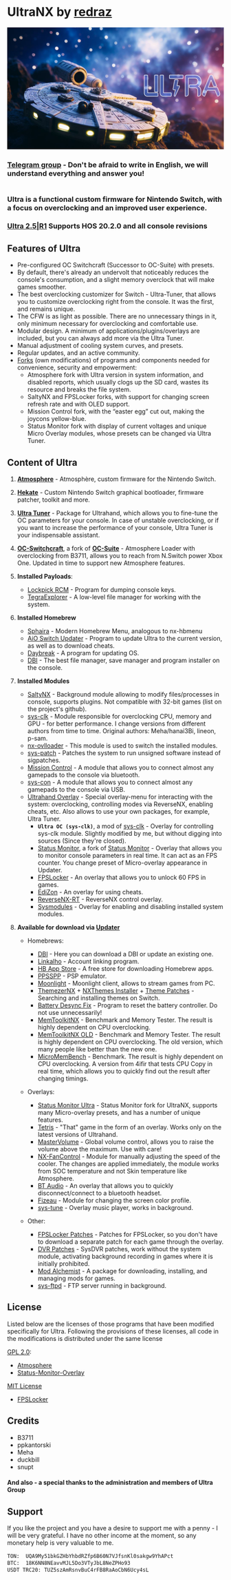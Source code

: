 # UltraNX by **[redraz](https://github.com/redraz)**

![](https://github.com/Ultra-NX/Ultra-Resources/raw/main/Ultra.png)

### [Telegram group](https://t.me/UltraNX) - Don't be afraid to write in English, we will understand everything and answer you!
#
### Ultra is a functional custom firmware for Nintendo Switch, with a focus on overclocking and an improved user experience.

### [Ultra 2.5|R1](https://github.com/Ultra-NX/UltraNX/releases) Supports HOS 20.2.0 and all console revisions



## Features of Ultra

* Pre-configured OC Switchcraft (Successor to OC-Suite) with presets.
* By default, there's already an undervolt that noticeably reduces the console's consumption, and a slight memory overclock that will make games smoother.
* The best overclocking customizer for Switch - Ultra-Tuner, that allows you to customize overclocking right from the console. It was the first, and remains unique.
* The CFW is as light as possible. There are no unnecessary things in it, only minimum necessary for overclocking and comfortable use.
* Modular design. A minimum of applications/plugins/overlays are included, but you can always add more via the Ultra Tuner.
* Manual adjustment of cooling system curves, and presets.
* Regular updates, and an active community.
* [Forks](https://github.com/Ultra-NX/Ultra-Resources/tree/main/patches) (own modifications) of programs and components needed for convenience, security and empowerment:
   * Atmosphere fork with Ultra version in system information, and disabled reports, which usually clogs up the SD card, wastes its resource and breaks the file system.
   * SaltyNX and FPSLocker forks, with support for changing screen refresh rate and with OLED support.
   * Mission Control fork, with the “easter egg” cut out, making the joycons yellow-blue.
   * Status Monitor fork with display of current voltages and unique Micro Overlay modules, whose presets can be changed via Ultra Tuner.



## Content of Ultra

1. **[Atmosphere](https://github.com/Atmosphere-NX/Atmosphere)** - Atmosphère, custom firmware for the Nintendo Switch.
1. **[Hekate](https://github.com/CTCaer/hekate)** - Custom Nintendo Switch graphical bootloader, firmware patcher, toolkit and more.
1. **[Ultra Tuner](https://github.com/Ultra-NX/Ultra-Tuner)** - Package for Ultrahand, which allows you to fine-tune the OC parameters for your console. In case of unstable overclocking, or if you want to increase the performance of your console, Ultra Tuner is your indispensable assistant.
1. **[OC-Switchcraft](https://github.com/halop/OC-Switchcraft-EOS/releases)**, a fork of **[OC-Suite](https://github.com/hanai3Bi/Switch-OC-Suite/)** - Atmosphere Loader with overclocking from B3711, allows you to reach from N.Switch power Xbox One. Updated in time to support new Atmosphere features.


1. **Installed Payloads**:
   * [Lockpick RCM](https://github.com/impeeza/Lockpick_RCMDecScots) - Program for dumping console keys.
   * [TegraExplorer](https://github.com/suchmememanyskill/TegraExplorer) - A low-level file manager for working with the system.


1. **Installed Homebrew**
   * [Sphaira](https://github.com/ITotalJustice/sphaira) - Modern Homebrew Menu, analogous to nx-hbmenu
   * [AiO Switch Updater](https://github.com/HamletDuFromage/aio-switch-updater) - Program to update Ultra to the current version, as well as to download cheats.
   * [Daybreak](https://github.com/Atmosphere-NX/Atmosphere) - A program for updating OS.
   * [DBI](https://4pda.to/forum/index.php?showtopic=939714&st=1100#entry86288632) - The best file manager, save manager and program installer on the console.


1. **Installed Modules**
   * [SaltyNX](https://github.com/masagrator/SaltyNX) - Background module allowing to modify files/processes in console, supports plugins. Not compatible with 32-bit games (list on the project's github).
   * [sys-clk](https://github.com/halop/OC_Toolkit_SC_EOS) - Module responsible for overclocking CPU, memory and GPU - for better performance. I change versions from different authors from time to time. Original authors: Meha/hanai3Bi, lineon, p-sam.
   * [nx-ovlloader](https://github.com/ppkantorski/nx-ovlloader) - This module is used to switch the installed modules.
   * [sys-patch](https://github.com/impeeza/sys-patch) - Patches the system to run unsigned software instead of sigpatches.
   * [Mission Control](https://github.com/ndeadly/MissionControl) - A module that allows you to connect almost any gamepads to the console via bluetooth.
   * [sys-con](https://github.com/o0Zz/sys-con) - A module that allows you to connect almost any gamepads to the console via USB.
   * [Ultrahand Overlay](https://github.com/ppkantorski/Ultrahand-Overlay) - Special overlay-menu for interacting with the system: overclocking, controlling modes via ReverseNX, enabling cheats, etc. Also allows to use your own packages, for example, Ultra Tuner.
     - **`Ultra OC (sys-clk)`**, a mod of [sys-clk](https://github.com/halop/OC_Toolkit_SC_EOS) - Overlay for controlling sys-clk module. Slightly modified by me, but without digging into sources (Since they're closed).
     - [Status Monitor](https://github.com/Ultra-NX/Status-Monitor-Overlay), a fork of [Status Monitor](https://github.com/masagrator/Status-Monitor-Overlay) - Overlay that allows you to monitor console parameters in real time. It can act as an FPS counter. You change preset of Micro-overlay appearance in Updater.
     - [FPSLocker](https://github.com/masagrator/FPSLocker) - An overlay that allows you to unlock 60 FPS in games.
     - [EdiZon](https://github.com/proferabg/EdiZon-Overlay) - An overlay for using cheats.
     - [ReverseNX-RT](https://github.com/masagrator/ReverseNX-RT) - ReverseNX control overlay.
     - [Sysmodules](https://github.com/ppkantorski/ovl-sysmodules) - Overlay for enabling and disabling installed system modules.


1. **Available for download via [Updater](https://github.com/Ultra-NX/Ultra/wiki/Tuner-RU#Updater)**
   * Homebrews:
      * [DBI](https://4pda.to/forum/index.php?showtopic=939714&st=1100#entry86288632) - Here you can download a DBI or update an existing one.
      * [Linkalho](https://gbatemp.net/download/linkalho.38822/) - Account linking program.
      * [HB App Store](https://github.com/fortheusers/hb-appstore) - A free store for downloading Homebrew apps.
      * [PPSSPP](https://gbatemp.net/threads/ppsspp-switch-standalone-beta.544071/post-10492671) - PSP emulator.
      * [Moonlight](https://github.com/XITRIX/Moonlight-Switch) - Moonlight client, allows to stream games from PC.
      * [ThemezerNX](https://github.com/suchmememanyskill/themezer-nx) + [NXThemes Installer](https://github.com/exelix11/SwitchThemeInjector) + [Theme Patches](https://github.com/exelix11/theme-patches) - Searching and installing themes on Switch.
      * [Battery Desync Fix](https://github.com/CTCaer/battery_desync_fix_nx) - Program to reset the battery controller. Do not use unnecessarily!
      * [MemToolkitNX](https://discord.com/channels/854839758815363072/1173171845139288114/1324099100202766408) - Benchmark and Memory Tester. The result is highly dependent on CPU overclocking.
      * [MemToolkitNX OLD](https://discord.com/channels/854839758815363072/1173171845139288114/1276196700750479480) - Benchmark and Memory Tester. The result is highly dependent on CPU overclocking. The old version, which many people like better than the new one.
      * [MicroMemBench](https://github.com/rashevskyv/4IFIR) - Benchmark. The result is highly dependent on CPU overclocking. A version from 4ifir that tests CPU Copy in real time, which allows you to quickly find out the result after changing timings.

   * Overlays:
      * [Status Monitor Ultra](https://github.com/Ultra-NX/Status-Monitor-Overlay) - Status Monitor fork for UltraNX, supports many Micro-overlay presets, and has a number of unique features.
      * [Tetris](https://github.com/ppkantorski/Tetris-Overlay/) - "That" game in the form of an overlay. Works only on the latest versions of Ultrahand.
      * [MasterVolume](https://github.com/averne/MasterVolume) - Global volume control, allows you to raise the volume above the maximum. Use with care!
      * [NX-FanControl](https://github.com/Zathawo/NX-FanControl) - Module for manually adjusting the speed of the cooler. The changes are applied immediately, the module works from SOC temperature and not Skin temperature like Atmosphere.
      * [BT Audio](https://github.com/masagrator/BT_Audio-ovl) - An overlay that allows you to quickly disconnect/connect to a bluetooth headset.
      * [Fizeau](https://github.com/averne/Fizeau) - Module for changing the screen color profile.
      * [sys-tune](https://github.com/HookedBehemoth/sys-tune) - Overlay music player, works in background.

   * Other:
      * [FPSLocker Patches](https://github.com/masagrator/FPSLocker-Warehouse) - Patches for FPSLocker, so you don't have to download a separate patch for each game through the overlay.
      * [DVR Patches](https://github.com/exelix11/dvr-patches) - SysDVR patches, work without the system module, activating background recording in games where it is initially prohibited.
      * [Mod Alchemist](https://github.com/ppkantorski/Mod-Alchemist) - A package for downloading, installing, and managing mods for games.
      * [sys-ftpd](https://github.com/cathery/sys-ftpd) - FTP server running in background.



## License

Listed below are the licenses of those programs that have been modified specifically for Ultra. Following the provisions of these licenses, all code in the modifications is distributed under the same license

[GPL 2.0](https://github.com/Atmosphere-NX/Atmosphere/blob/master/LICENSE): 
  * [Atmosphere](https://github.com/Atmosphere-NX/Atmosphere)
  * [Status-Monitor-Overlay](https://github.com/masagrator/Status-Monitor-Overlay)

[MIT License](https://github.com/masagrator/FPSLocker/blob/main/LICENSE)
  * [FPSLocker](https://github.com/masagrator/FPSLocker)



## Credits 

* B3711
* ppkantorski
* Meha
* duckbill
* snupt
#### And also - a special thanks to the administration and members of Ultra Group



## Support

If you like the project and you have a desire to support me with a penny - I will be very grateful.
I have no other income at the moment, so any monetary help is very valuable to me.            
```
TON:  UQA9My51bkGZHbYhbdRZfp6B60N7VJfsnKl0sakgw9YhAPct
BTC:  18K6NN8NEavvMJL5Do3VTyJbL8NeZPHo93
USDT TRC20: TUZ5szAmRsnvBuC4rFB8RaAoCbN6Ucy4sL
```